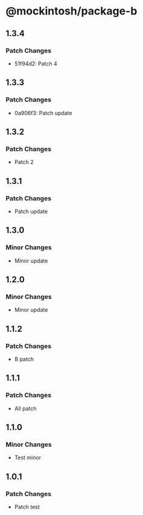 # @mockintosh/package-b

## 1.3.4

### Patch Changes

- 51f94d2: Patch 4

## 1.3.3

### Patch Changes

- 0a906f3: Patch update

## 1.3.2

### Patch Changes

- Patch 2

## 1.3.1

### Patch Changes

- Patch update

## 1.3.0

### Minor Changes

- Minor update

## 1.2.0

### Minor Changes

- Minor update

## 1.1.2

### Patch Changes

- B patch

## 1.1.1

### Patch Changes

- All patch

## 1.1.0

### Minor Changes

- Test minor

## 1.0.1

### Patch Changes

- Patch test
